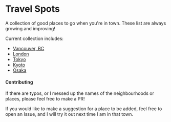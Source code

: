 # Travel Spots

A collection of good places to go when you're in town. These list are always growing and improving!

Current collection includes:

- [Vancouver, BC](./vancouver.md)
- [London](./london.md)
- [Tokyo](./tokyo.md)
- [Kyoto](./kyoto.md)
- [Osaka](./osaka.md)

#### Contributing
If there are typos, or I messed up the names of the neighbourhoods or places, please feel free to make a PR!

If you would like to make a suggestion for a place to be added, feel free to open an Issue, and I will try it out next time I am in that town.
